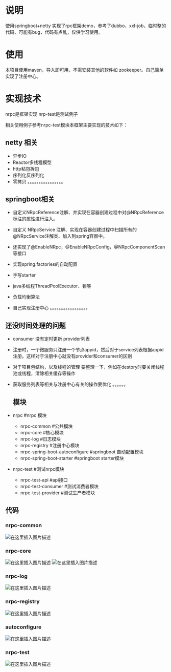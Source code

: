 
# 说明

使用springboot+netty 实现了rpc框架demo，参考了dubbo、xxl-job，临时整的代码、可能有bug，代码有点乱，仅供学习使用。

# 使用

本项目使用maven，导入即可用，不需安装其他的软件如 zookeeper。自己简单实现了注册中心。

# 实现技术

nrpc是框架实现
nrp-test是测试例子

相关使用例子参考nrpc-test模块本框架主要实现的技术如下：


## netty 相关

  - 异步IO
 - Reactor多线程模型
 - http粘包拆包
 - 序列化反序列化
 - 零拷贝
  。。。。。。。。。。。。。。。。


## springboot相关

 - 自定义NRpcReference注解、并实现在容器创建过程中对@NRpcReference标注的属性进行注入。

 - 自定义 NRpcService 注解、实现在容器创建过程中扫描所有的@NRpcService注解类、加入到spring容器中。

-  还实现了@EnableNRpc，@EnableNRpcConfig，@NRpcComponentScan等接口

 - 实现spring.factories的自动配置

 - 手写starter

 - java多线程ThreadPoolExecutor、锁等

 - 负载均衡算法

 - 自己实现注册中心
  。。。。。。。。。。。。。。。。。


## 还没时间处理的问题

- consumer 没有定时更新 provider列表
- 注册时，一个微服务只注册一个节点appid，然后对于service列表根据appid注册。这样对于注册中心就没有provider和consumer的区别
- 对于项目包结构，以及线程的管理 要整理一下，例如在destory时要关闭线程池或线程，清除相关缓存等操作
- 获取服务列表等相关与注册中心有关的操作要优化
。。。。。。


  
  ## 模块

  
- nrpc   #nrpc 模块
  * nrpc-common  #公共模块
  * nrpc-core    #核心模块
  * nrpc-log     #日志模块
  * nrpc-registry    #注册中心模块
  * nrpc-spring-boot-autoconfigure   #springboot 自动配置模块
  * nrpc-spring-boot-starter     #springboot starter模块
- nrpc-test             #测试nrpc模块
  * nrpc-test-api    #api接口
  * nrpc-test-consumer  #测试消费者模块
  * nrpc-test-provider    #测试生产者模块
            
## 代码
### nrpc-common
![在这里插入图片描述](https://img-blog.csdnimg.cn/20201027160824209.png?x-oss-process=image/watermark,type_ZmFuZ3poZW5naGVpdGk,shadow_10,text_aHR0cHM6Ly9ibG9nLmNzZG4ubmV0L3UwMTMzNzgzMDY=,size_16,color_FFFFFF,t_70#pic_center)
### nrpc-core
![在这里插入图片描述](https://img-blog.csdnimg.cn/20201027160834994.png?x-oss-process=image/watermark,type_ZmFuZ3poZW5naGVpdGk,shadow_10,text_aHR0cHM6Ly9ibG9nLmNzZG4ubmV0L3UwMTMzNzgzMDY=,size_16,color_FFFFFF,t_70#pic_center)
![在这里插入图片描述](https://img-blog.csdnimg.cn/20201027160842439.png?x-oss-process=image/watermark,type_ZmFuZ3poZW5naGVpdGk,shadow_10,text_aHR0cHM6Ly9ibG9nLmNzZG4ubmV0L3UwMTMzNzgzMDY=,size_16,color_FFFFFF,t_70#pic_center)
### nrpc-log
![在这里插入图片描述](https://img-blog.csdnimg.cn/20201027160851569.png?x-oss-process=image/watermark,type_ZmFuZ3poZW5naGVpdGk,shadow_10,text_aHR0cHM6Ly9ibG9nLmNzZG4ubmV0L3UwMTMzNzgzMDY=,size_16,color_FFFFFF,t_70#pic_center)
### nrpc-registry
![在这里插入图片描述](https://img-blog.csdnimg.cn/20201027160858414.png?x-oss-process=image/watermark,type_ZmFuZ3poZW5naGVpdGk,shadow_10,text_aHR0cHM6Ly9ibG9nLmNzZG4ubmV0L3UwMTMzNzgzMDY=,size_16,color_FFFFFF,t_70#pic_center)
### autoconfigure
![在这里插入图片描述](https://img-blog.csdnimg.cn/20201027160908225.png?x-oss-process=image/watermark,type_ZmFuZ3poZW5naGVpdGk,shadow_10,text_aHR0cHM6Ly9ibG9nLmNzZG4ubmV0L3UwMTMzNzgzMDY=,size_16,color_FFFFFF,t_70#pic_center)
### nrpc-test
![在这里插入图片描述](https://img-blog.csdnimg.cn/20201027160914893.png?x-oss-process=image/watermark,type_ZmFuZ3poZW5naGVpdGk,shadow_10,text_aHR0cHM6Ly9ibG9nLmNzZG4ubmV0L3UwMTMzNzgzMDY=,size_16,color_FFFFFF,t_70#pic_center)
